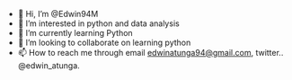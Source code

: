 - 👋 Hi, I’m @Edwin94M
- 👀 I’m interested in python and data analysis
- 🌱 I’m currently learning Python
- 💞️ I’m looking to collaborate on learning python
- 📫 How to reach me through email edwinatunga94@gmail.com, twitter.. @edwin_atunga.

<!---
Edwin94M/Edwin94M is a ✨ special ✨ repository because its `README.md` (this file) appears on your GitHub profile.
You can click the Preview link to take a look at your changes.
--->
